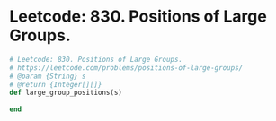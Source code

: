# Leetcode: 830. Positions of Large Groups.

```Ruby
# Leetcode: 830. Positions of Large Groups.
# https://leetcode.com/problems/positions-of-large-groups/
# @param {String} s
# @return {Integer[][]}
def large_group_positions(s)
    
end
```